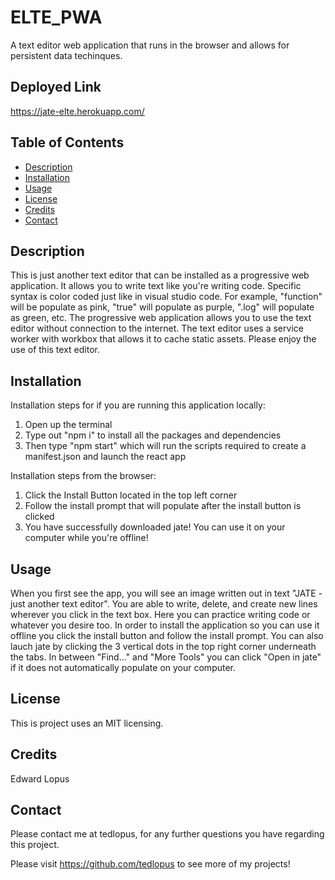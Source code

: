 # ELTE_PWA

A text editor web application that runs in the browser and allows for persistent data techinques.

## Deployed Link

https://jate-elte.herokuapp.com/

## Table of Contents

- [Description](#description)
- [Installation](#installation)
- [Usage](#usage)
- [License](#license)
- [Credits](#credits)
- [Contact](#contact)

## Description

This is just another text editor that can be installed as a progressive web application. It allows you to write text like you're writing code. Specific syntax is color coded just like in visual studio code. For example, "function" will be populate as pink, "true" will populate as purple, ".log" will populate as green, etc. The progressive web application allows you to use the text editor without connection to the internet. The text editor uses a service worker with workbox that allows it to cache static assets. Please enjoy the use of this text editor.

## Installation

Installation steps for if you are running this application locally:

1. Open up the terminal
2. Type out "npm i" to install all the packages and dependencies
3. Then type "npm start" which will run the scripts required to create a manifest.json and launch the react app

Installation steps from the browser:

1. Click the Install Button located in the top left corner
2. Follow the install prompt that will populate after the install button is clicked
3. You have successfully downloaded jate! You can use it on your computer while you're offline!

## Usage

When you first see the app, you will see an image written out in text "JATE - just another text editor". You are able to write, delete, and create new lines wherever you click in the text box. Here you can practice writing code or whatever you desire too. In order to install the application so you can use it offline you click the install button and follow the install prompt. You can also lauch jate by clicking the 3 vertical dots in the top right corner underneath the tabs. In between "Find..." and "More Tools" you can click "Open in jate" if it does not automatically populate on your computer.

## License

This is project uses an MIT licensing.

## Credits

Edward Lopus

## Contact

Please contact me at tedlopus, for any further questions you have regarding this project.

Please visit https://github.com/tedlopus to see more of my projects!
